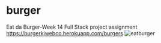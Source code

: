 # burger
Eat da Burger-Week 14 Full Stack project assignment 
https://burgerkjwebco.herokuapp.com/burgers
![eatburger](https://user-images.githubusercontent.com/24326243/27525637-6fb2f0ec-59f4-11e7-87a4-eb7be53e23be.gif)
